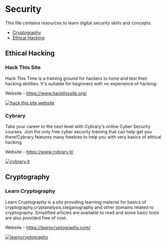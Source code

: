 # Security

This file contains resources to learn digital security skills and concepts.

* [Cryptography](#cryptography)
* [Ethical Hacking](#ethical-hacking)


## Ethical Hacking

### Hack This Site

Hack This Time is a training ground for hackers to hone and test their hacking abilities. It's suitable for beginners with no experience of hacking.

Website - https://www.hackthissite.org/

[![hack this site website](https://user-images.githubusercontent.com/4047597/66144559-b1582380-e626-11e9-9cde-dd7cbfeb544e.png)](https://www.hackthissite.org/)

### Cybrary

Take your career to the next level with Cybrary's online Cyber Security courses. Join the only free cyber security training that can help get you there!Cybrary features many freebies to help you with very basics of ethical hacking.

Website - https://www.cybrary.it/

[![cybrary.it](https://user-images.githubusercontent.com/34170205/70127502-2dabc900-16a1-11ea-9e5a-f2090fb7c29e.png)](https://www.cybrary.it/)

## Cryptography

### Learn Cryptography

Learn Cryptography is a site providing learning material for basics of cryptography,cryptanalysis,steganography and other domains related to cryptography. Simplified articles are available to read and some basic tools are also provided free of cost.

Website - https://learncryptography.com/

[![learncryptography](https://user-images.githubusercontent.com/34170205/70368821-aeeba180-18d5-11ea-9dc1-6a432d26764e.png)](https://learncryptography.com)
